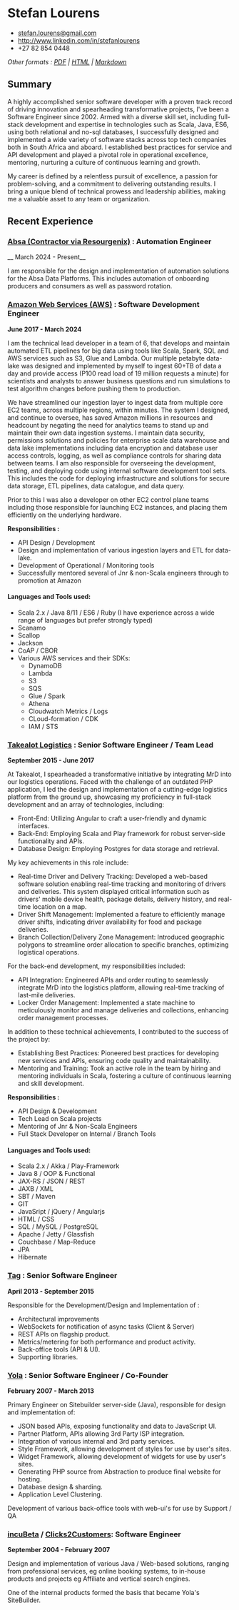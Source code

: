 # Stefan Lourens
 * <stefan.lourens@gmail.com>
 * <http://www.linkedin.com/in/stefanlourens>
 * +27 82 854 0448

 _Other formats : [PDF](http://stefanlourens.github.io/resume/resume.pdf) | [HTML](http://stefanlourens.github.io/resume/index.html) | [Markdown](http://stefanlourens.github.io/resume/resume.md)_

## Summary

A highly accomplished senior software developer with a proven track record of driving innovation and spearheading 
transformative projects, I've been a Software Engineer since 2002. Armed with a diverse skill set, including full-stack
development and expertise in technologies such as Scala, Java, ES6, using both relational and no-sql databases, 
I successfully designed and implemented a wide variety of software stacks across top tech companies both in South Africa
and aboard. I established best practices for service and API development and played a pivotal role in operational 
excellence, mentoring, nurturing a culture of continuous learning and growth.

My career is defined by a relentless pursuit of excellence, a passion for problem-solving, and a commitment to 
delivering outstanding results. I bring a unique blend of technical prowess and leadership abilities, making me a 
valuable asset to any team or organization.


## Recent Experience

### [Absa (Contractor via Resourgenix)](https://aws.amazon.com) : Automation Engineer
__ March 2024 - Present__

I am responsible for the design and implementation of automation solutions for the Absa Data Platforms. This includes
automation of onboarding producers and consumers as well as password rotation.

### [Amazon Web Services (AWS)](https://aws.amazon.com) : Software Development Engineer

 __June 2017 - March 2024__

I am the technical lead developer in a team of 6, that develops and maintain automated ETL pipelines for big data using 
tools like Scala, Spark, SQL and AWS services such as S3, Glue and Lambda. Our multiple petabyte data-lake was designed 
and implemented by myself to ingest 60+TB of data a day and provide access (P100 read load of 19 million requests a 
minute) for scientists and analysts to answer business questions and run simulations to test algorithm changes before 
pushing them to production. 

We have streamlined our ingestion layer to ingest data from multiple core EC2 teams, across multiple regions, 
within minutes. The system I designed, and continue to oversee, has saved Amazon millions in resources and headcount 
by negating the need for analytics teams to stand up and maintain their own data ingestion systems. I maintain data 
security, permissions solutions and policies for enterprise scale data warehouse and data lake implementations including 
data encryption and database user access controls, logging, as well as compliance controls for sharing data between teams. 
I am also responsible for overseeing the development, testing, and deploying code using internal software development 
tool sets. This includes the code for deploying infrastructure and solutions for secure data storage, ETL pipelines, 
data catalogue, and data query.

Prior to this I was also a developer on other EC2 control plane teams including those responsible for launching 
EC2 instances, and placing them efficiently on the underlying hardware.

__Responsibilities :__

* API Design / Development
* Design and implementation of various ingestion layers and ETL for data-lake.
* Development of Operational / Monitoring tools
* Successfully mentored several of Jnr & non-Scala engineers through to promotion at Amazon

#### Languages and Tools used:

* Scala 2.x / Java 8/11 / ES6 / Ruby (I have experience across a wide range of languages but prefer strongly typed)
* Scanamo
* Scallop
* Jackson
* CoAP / CBOR
* Various AWS services and their SDKs:
  * DynamoDB
  * Lambda
  * S3
  * SQS
  * Glue / Spark
  * Athena
  * Cloudwatch Metrics / Logs
  * CLoud-formation / CDK
  * IAM / STS

### [Takealot Logistics](http://www.takealot.com) : Senior Software Engineer / Team Lead

 __September 2015 - June 2017__

At Takealot, I spearheaded a transformative initiative by integrating MrD into our logistics operations. Faced with the 
challenge of an outdated PHP application, I led the design and implementation of a cutting-edge logistics platform
from the ground up, showcasing my proficiency in full-stack development and an array of technologies, including:
* Front-End: Utilizing Angular to craft a user-friendly and dynamic interfaces.
* Back-End: Employing Scala and Play framework for robust server-side functionality and APIs.
* Database Design: Employing Postgres for data storage and retrieval.
  
My key achievements in this role include:
* Real-time Driver and Delivery Tracking: Developed a web-based software solution enabling real-time tracking and 
monitoring of drivers and deliveries. This system displayed critical information such as drivers' mobile device health, 
package details, delivery history, and real-time location on a map.
* Driver Shift Management: Implemented a feature to efficiently manage driver shifts, indicating driver availability for 
food and package deliveries.
* Branch Collection/Delivery Zone Management: Introduced geographic polygons to streamline order allocation to specific 
branches, optimizing logistical operations.

For the back-end development, my responsibilities included:
* API Integration: Engineered APIs and order routing to seamlessly integrate MrD into the logistics platform, 
allowing real-time tracking of last-mile deliveries.
* Locker Order Management: Implemented a state machine to meticulously monitor and manage deliveries and collections, 
enhancing order management processes.

In addition to these technical achievements, I contributed to the success of the project by:
* Establishing Best Practices: Pioneered best practices for developing new services and APIs, ensuring code quality 
and maintainability.
* Mentoring and Training: Took an active role in the team by hiring and mentoring individuals in Scala, fostering a 
culture of continuous learning and skill development.


__Responsibilities :__

* API Design & Development
* Tech Lead on Scala projects
* Mentoring of Jnr & Non-Scala Engineers
* Full Stack Developer on Internal / Branch Tools

#### Languages and Tools used:

* Scala 2.x / Akka / Play-Framework
* Java 8 / OOP & Functional
* JAX-RS / JSON / REST
* JAXB / XML
* SBT / Maven
* GIT
* JavaSript / jQuery / Angularjs
* HTML / CSS
* SQL / MySQL / PostgreSQL
* Apache / Jetty / Glassfish
* Couchbase / Map-Reduce
* JPA
* Hibernate


### [Tag](http://www.tagworldwide.com) : Senior Software Engineer

 __April 2013 - September 2015__


Responsible for the Development/Design and Implementation of :

* Architectural improvements
* WebSockets for notification of async tasks (Client & Server)
* REST APIs on flagship product.
* Metrics/metering for both performance and product activity.
* Back-office tools (API & UI).
* Supporting libraries.


### [Yola](http://www.yola.com) : Senior Software Engineer / Co-Founder

 __February 2007 - March 2013__

Primary Engineer on Sitebuilder server-side (Java), responsible for design and implementation of:

* JSON based APIs, exposing functionality and data to JavaScript UI.
* Partner Platform, APIs allowing 3rd Party ISP integration.
* Integration of various internal and 3rd party services.
* Style Framework, allowing development of styles for use by user's sites.
* Widget Framework, allowing development of widgets for use by user's sites.
* Generating PHP source from Abstraction to produce final website for hosting.
* Database design & sharding.
* Application Level Clustering.

Development of various back-office tools with web-ui's for use by Support / QA


### [incuBeta](http://www.incubeta.com/) / [Clicks2Customers](http://www.clicks2customers.com/): Software Engineer
__September 2004 - February 2007__

Design and implementation of various Java / Web-based solutions, ranging from professional services, eg online booking 
systems, to in-house products and projects eg Affiliate and vertical search engines.

One of the internal products formed the basis that became Yola's SiteBuilder.
